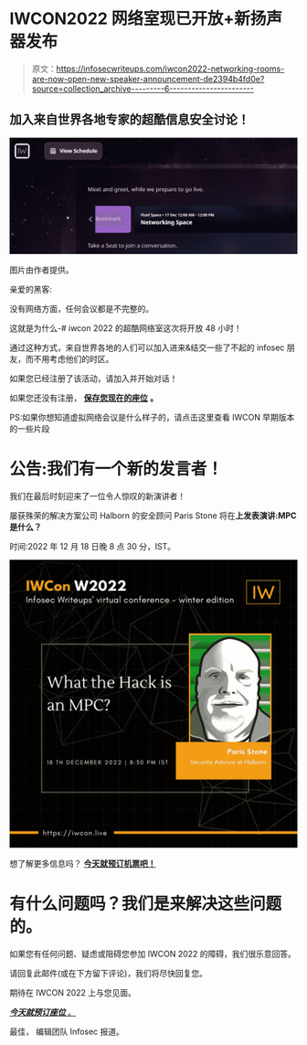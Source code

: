 # IWCON2022 网络室现已开放+新扬声器发布

> 原文：<https://infosecwriteups.com/iwcon2022-networking-rooms-are-now-open-new-speaker-announcement-de2394b4fd0e?source=collection_archive---------6----------------------->

## 加入来自世界各地专家的超酷信息安全讨论！

![](img/d50a42446cbc595ee942f1ef67600d5f.png)

图片由作者提供。

亲爱的黑客:

没有网络方面，任何会议都是不完整的。

这就是为什么-# iwcon 2022 的超酷网络室这次将开放 48 小时！

通过这种方式，来自世界各地的人们可以加入进来&结交一些了不起的 infosec 朋友，而不用考虑他们的时区。

如果您已经注册了该活动，请加入并开始对话！

如果您还没有注册， [**保存您现在的座位**](https://iwcon.live/) **。**

PS:如果你想知道虚拟网络会议是什么样子的，请点击这里查看 IWCON 早期版本的一些片段

# 公告:我们有一个新的发言者！

我们在最后时刻迎来了一位令人惊叹的新演讲者！

屡获殊荣的解决方案公司 Halborn 的安全顾问 Paris Stone 将在**上发表演讲:MPC 是什么？**

时间:2022 年 12 月 18 日晚 8 点 30 分，IST。

![](img/5d6c6560e6e31cb9049397e635ff574c.png)

想了解更多信息吗？ [**今天就预订机票吧！**](https://iwcon.live/)

# 有什么问题吗？我们是来解决这些问题的。

如果您有任何问题、疑虑或阻碍您参加 IWCON 2022 的障碍，我们很乐意回答。

请回复此邮件(或在下方留下评论)，我们将尽快回复您。

期待在 IWCON 2022 上与您见面。

[***今天就预订座位*** 。](https://razorpay.com/payment-button/pl_K8cxPtmUyBH2PC/view)

最佳，
编辑团队
Infosec 报道。